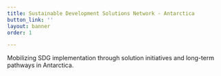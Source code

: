 ```yaml
---
title: Sustainable Development Solutions Network - Antarctica
button_link: ''
layout: banner
order: 1

---
```

Mobilizing SDG implementation through solution initiatives and long-term pathways in Antarctica.